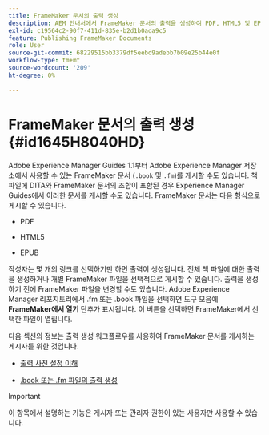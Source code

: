 ```yaml
---
title: FrameMaker 문서의 출력 생성
description: AEM 안내서에서 FrameMaker 문서의 출력을 생성하여 PDF, HTML5 및 EPUB 형식으로 게시하는 방법에 대해 알아봅니다.
exl-id: c19564c2-90f7-411d-835e-b2d1b0ada9c5
feature: Publishing FrameMaker Documents
role: User
source-git-commit: 68229515bb3379df5eebd9adebb7b09e25b44e0f
workflow-type: tm+mt
source-wordcount: '209'
ht-degree: 0%

---
```


# FrameMaker 문서의 출력 생성 {#id1645H8040HD}

Adobe Experience Manager Guides 1.1부터 Adobe Experience Manager 저장소에서 사용할 수 있는 FrameMaker 문서 \(`.book` 및 `.fm`\)를 게시할 수도 있습니다. 책 파일에 DITA와 FrameMaker 문서의 조합이 포함된 경우 Experience Manager Guides에서 이러한 문서를 게시할 수도 있습니다. FrameMaker 문서는 다음 형식으로 게시할 수 있습니다.

- PDF

- HTML5

- EPUB


작성자는 몇 개의 링크를 선택하기만 하면 출력이 생성됩니다. 전체 책 파일에 대한 출력을 생성하거나 개별 FrameMaker 파일을 선택적으로 게시할 수 있습니다. 출력을 생성하기 전에 FrameMaker 파일을 변경할 수도 있습니다. Adobe Experience Manager 리포지토리에서 .fm 또는 .book 파일을 선택하면 도구 모음에 **FrameMaker에서 열기** 단추가 표시됩니다. 이 버튼을 선택하면 FrameMaker에서 선택한 파일이 열립니다.

다음 섹션의 정보는 출력 생성 워크플로우를 사용하여 FrameMaker 문서를 게시하는 게시자를 위한 것입니다.

- [출력 사전 설정 이해](fm-output-understand-presets.md#)

- [.book 또는 .fm 파일의 출력 생성](fm-output-generate.md#)

>[!IMPORTANT]
>
> 이 항목에서 설명하는 기능은 게시자 또는 관리자 권한이 있는 사용자만 사용할 수 있습니다.
